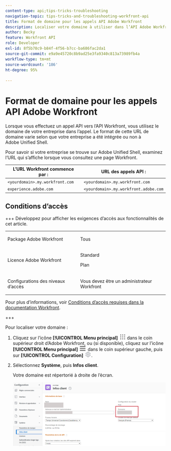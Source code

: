 ```yaml
---
content-type: api;tips-tricks-troubleshooting
navigation-topic: tips-tricks-and-troubleshooting-workfront-api
title: Format de domaine pour les appels API Adobe Workfront
description: Localiser votre domaine à utiliser dans l’API Adobe Workfront
author: Becky
feature: Workfront API
role: Developer
exl-id: 8f5b78c9-b84f-4f56-b7cc-ba686fac2da1
source-git-commit: e9a9e45720c8b9ad25e3fa9340c813a73989fb4a
workflow-type: tm+mt
source-wordcount: '186'
ht-degree: 95%

---
```


# Format de domaine pour les appels API Adobe Workfront

Lorsque vous effectuez un appel API vers l’API Workfront, vous utilisez le domaine de votre entreprise dans l’appel. Le format de cette URL de domaine varie selon que votre entreprise a été intégrée ou non à Adobe Unified Shell.

Pour savoir si votre entreprise se trouve sur Adobe Unified Shell, examinez l’URL qui s’affiche lorsque vous consultez une page Workfront.

| L’URL Workfront commence par : | URL des appels API : |
|---|---|
| `<yourdomain>.my.workfront.com` | `<yourdomain>.my.workfront.com` |
| `experience.adobe.com` | `<yourdomain>.my.workfront.adobe.com` |

## Conditions d’accès

+++ Développez pour afficher les exigences d’accès aux fonctionnalités de cet article.

<table style="table-layout:auto"> 
 <col> 
 <col> 
 <tbody> 
  <tr> 
   <td role="rowheader">Package Adobe Workfront</td> 
   <td> <p>Tous </p> </td> 
  </tr> 
  <tr> 
   <td role="rowheader">Licence Adobe Workfront</td> 
   <td><p>Standard</p>
   <p>Plan</p></td> 
  </tr> 
  <tr> 
   <td role="rowheader">Configurations des niveaux d’accès</td> 
   <td> <p>Vous devez être un administrateur Workfront</p> </td> 
  </tr> 
 </tbody> 
</table>

Pour plus d’informations, voir [Conditions d’accès requises dans la documentation Workfront](/help/quicksilver/administration-and-setup/add-users/access-levels-and-object-permissions/access-level-requirements-in-documentation.md).

+++


Pour localiser votre domaine :

1. Cliquez sur l’icône **[!UICONTROL Menu principal]** ![Menu principal](/help/_includes/assets/main-menu-icon.png) dans le coin supérieur droit d’Adobe Workfront, ou (si disponible), cliquez sur l’icône **[!UICONTROL Menu principal]** ![Menu principal](/help/_includes/assets/main-menu-icon-left-nav.png) dans le coin supérieur gauche, puis sur **[!UICONTROL Configuration]** ![icône Configuration](/help/_includes/assets/gear-icon-setup.png).
1. Sélectionnez **Système**, puis **Infos client**.

   Votre domaine est répertorié à droite de l’écran.

   ![Domaine](assets/domain.png)

